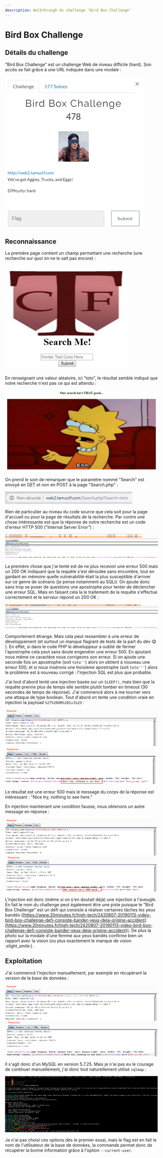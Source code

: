 ```yaml
---
description: Walkthrough du challenge "Bird Box Challenge"
---
```


# Bird Box Challenge

## Détails du challenge

"Bird Box Challenge" est un challenge Web de niveau difficile (hard). Son accès se fait grâce à une URL indiquée dans une modale :

![](../../../.gitbook/assets/cfcb007c7eb75ebfcbff709a224d595a.png)

## Reconnaissance

La première page contient un champ permettant une recherche (une recherche sur quoi on ne le sait pas encore) :

![](../../../.gitbook/assets/4506b15e4444274e4e98a9404adaf0e7.png)

En renseignant une valeur aléatoire, ici "toto", le résultat semble indiqué que notre recherche n'est pas ce qui est attendu :

![](../../../.gitbook/assets/5270f4670c54d536f1b02b72336d22d0.png)

On prend le soin de remarquer que le paramètre nommé "Search" est envoyé en GET et non en POST à la page "Search.php" :

![](../../../.gitbook/assets/134d66dae535d44bc759be9b5d9c1401.png)

Rien de particulier au niveau du code source que cela soit pour la page d'accueil ou pour la page de résultats de la recherche. Par contre une chose intéressante est que la réponse de notre recherche est un code d'erreur HTTP 500 ("Internal Server Error") :

![](../../../.gitbook/assets/8165fc037c2ac468d3c076575496c52f.png)

La première chose que j'ai tenté est de ne plus recevoir une erreur 500 mais un 200 OK indiquant que la requête s'est déroulée sans encombre, tout en gardant en mémoire quelle vulnérabilité était la plus susceptible d'arriver sur ce genre de scénario (je pense notamment au SQLi). On ajoute donc sans trop se poser de questions une apostrophe pour tenter de déclencher une erreur SQL. Mais en faisant cela la le traitement de la requête s'effectue correctement et le serveur répond un 200 OK :

![](../../../.gitbook/assets/26f534f6097f86f786618a1f615f55d6.png)

Comportement étrange. Mais cela peut ressembler à une erreur de développement (et surtout un manque flagrant de tests de la part du dév :yum: ). En effet, si dans le code PHP le développeur a oublié de fermer l'apostrophe cela peut sans doute engendrer une erreur 500. En ajoutant nous même ce caractère nous corrigeons son erreur. Si on ajoute une seconde fois un apostrophe (soit `toto''`) alors on obtient à nouveau une erreur 500, et si nous insérons une troisième apostrophe (soit `toto'''`) alors le problème est à nouveau corrigé : l'injection SQL est plus que probable.

J'ai tout d'abord tenté une injection basée sur un `SLEEP()`, mais bien que la requête prenne plus de temps elle semble plutôt tomber en timeout (30 secondes de temps de réponse). J'ai commencé alors à me tourner vers une attaque de type boolean. Tout d'abord on tente une condition vraie en injection la payload `%27%20OR%201=1%23` :

![](../../../.gitbook/assets/957a1b0e055d68e554e5bfb6edbe9d14.png)

Le résultat est une erreur 500 mais le message du corps de la réponse est intéressant : "Nice try, nothing to see here."&#x20;

En injection maintenant une condition fausse, nous obtenons un autre message en réponse :

![](../../../.gitbook/assets/08c76135853e5acb2848784acd9a38e5.png)

L'injection est donc (même si on s'en doutait déjà) une injection à l'aveugle. En fait le nom du challenge peut également être une piste puisque le "Bird Box Challenge" est un défi qui consiste à réaliser certaines tâches les yeux bandés ([https://www.20minutes.fr/high-tech/2420807-20190113-video-bird-box-challenge-defi-consiste-bander-yeux-deja-origine-accident](https://www.20minutes.fr/high-tech/2420807-20190113-video-bird-box-challenge-defi-consiste-bander-yeux-deja-origine-accident)). De plus la photo sur la modale d'une femme aux yeux bandés confirme bien un rapport avec la vision (ou plus exactement le manque de vision :slight\_smile:) .

## Exploitation

J'ai commencé l'injection manuellement, par exemple en récupérant la version de la base de données :

![](../../../.gitbook/assets/2ac9ae32d1334f1018ebab55b2275f5b.png)

Il s'agit donc d'un MySQL en version 5.7.25. Mais je n'ai pas eu le courage de continuer manuellement, j'ai donc tout naturellement utilisé `sqlmap` :

![](../../../.gitbook/assets/475236691f17d4e67190c04af66a4c8e.png)

Je n'ai pas choisi ces options dès le premier essai, mais le flag est en fait le nom de l'utilisateur de la base de données, la commande permet donc de récupérer la bonne information grâce à l'option `--current-user`.





















